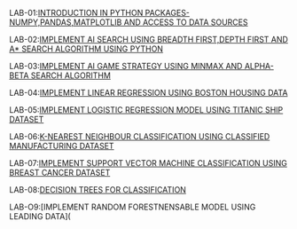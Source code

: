 LAB-01:[INTRODUCTION IN PYTHON PACKAGES-NUMPY,PANDAS,MATPLOTLIB AND ACCESS TO DATA SOURCES](https://github.com/MUKKASPANDANA/AIML-2024-25/blob/main/LAB_01.ipynb)

LAB-02:[IMPLEMENT AI SEARCH USING BREADTH FIRST,DEPTH FIRST AND A* SEARCH ALGORITHM USING PYTHON](https://github.com/MUKKASPANDANA/AIML-2024-25/blob/main/LAB_02.ipynb)

LAB-03:[IMPLEMENT AI GAME STRATEGY USING MINMAX AND ALPHA-BETA SEARCH ALGORITHM](https://github.com/MUKKASPANDANA/AIML-2024-25/blob/main/LAB_03.ipynb)

LAB-04:[IMPLEMENT LINEAR REGRESSION USING BOSTON HOUSING DATA](https://github.com/MUKKASPANDANA/AIML-2024-25/blob/main/lab_04.ipynb)

LAB-05:[IMPLEMENT LOGISTIC REGRESSION MODEL USING TITANIC SHIP DATASET](https://github.com/MUKKASPANDANA/AIML-2024-25/blob/main/LAB_05.ipynb)

LAB-06:[K-NEAREST NEIGHBOUR CLASSIFICATION USING CLASSIFIED MANUFACTURING DATASET](https://github.com/MUKKASPANDANA/AIML-2024-25/blob/main/Lab_06.ipynb)

LAB-07:[IMPLEMENT SUPPORT VECTOR MACHINE CLASSIFICATION USING BREAST CANCER DATASET](https://github.com/MUKKASPANDANA/AIML-2024-25/blob/main/LAB_07.ipynb)


LAB-08:[DECISION TREES FOR CLASSIFICATION](https://github.com/MUKKASPANDANA/AIML-2024-25/blob/main/LAB_08.ipynb)

LAB-O9:[IMPLEMENT RANDOM FORESTNENSABLE MODEL USING LEADING DATA](
